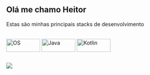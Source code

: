## Olá me chamo Heitor

Estas são minhas principais stacks de desenvolvimento
 <div style="display: inline_block"><br>
  
  <img align="center" alt="OS" height="35" width="90" src="https://img.shields.io/badge/Debian-A81D33?style=for-the-badge&logo=debian&logoColor=white">
  <img align="center" alt="Java" height="35" width="90" src="https://img.shields.io/badge/Java-ED8B00?style=for-the-badge&logo=openjdk&logoColor=white">
  <img align="center" alt="Kotlin" height="35" width="90" src="https://img.shields.io/badge/Kotlin-0095D5?&style=for-the-badge&logo=kotlin&logoColor=white">

</div>

##

<div>
   <a href="https://www.linkedin.com/in/heitorhsantos/" target="_blank"><img src="https://img.shields.io/badge/-LinkedIn-%230077B5?style=for-the-badge&logo=linkedin&logoColor=white" target="_blank"></a> 
  
</div>
